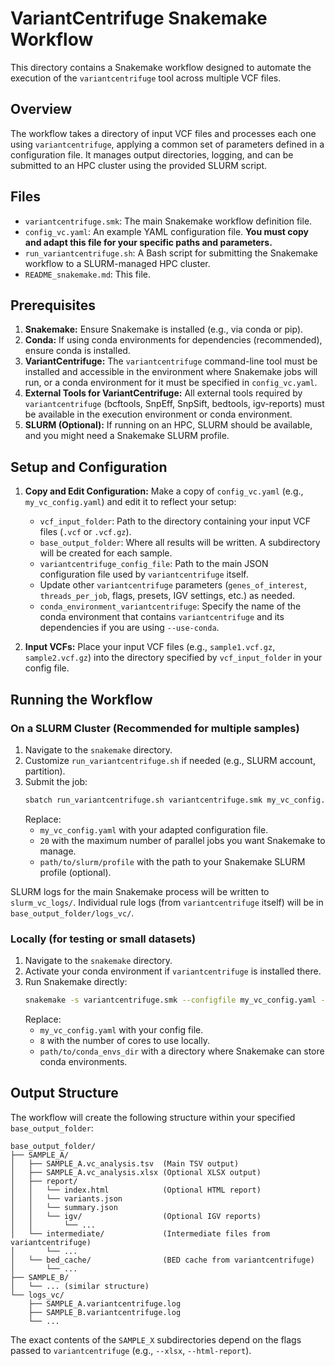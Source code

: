 # VariantCentrifuge Snakemake Workflow

This directory contains a Snakemake workflow designed to automate the execution of the `variantcentrifuge` tool across multiple VCF files.

## Overview

The workflow takes a directory of input VCF files and processes each one using `variantcentrifuge`, applying a common set of parameters defined in a configuration file. It manages output directories, logging, and can be submitted to an HPC cluster using the provided SLURM script.

## Files

-   `variantcentrifuge.smk`: The main Snakemake workflow definition file.
-   `config_vc.yaml`: An example YAML configuration file. **You must copy and adapt this file for your specific paths and parameters.**
-   `run_variantcentrifuge.sh`: A Bash script for submitting the Snakemake workflow to a SLURM-managed HPC cluster.
-   `README_snakemake.md`: This file.

## Prerequisites

1.  **Snakemake:** Ensure Snakemake is installed (e.g., via conda or pip).
2.  **Conda:** If using conda environments for dependencies (recommended), ensure conda is installed.
3.  **VariantCentrifuge:** The `variantcentrifuge` command-line tool must be installed and accessible in the environment where Snakemake jobs will run, or a conda environment for it must be specified in `config_vc.yaml`.
4.  **External Tools for VariantCentrifuge:** All external tools required by `variantcentrifuge` (bcftools, SnpEff, SnpSift, bedtools, igv-reports) must be available in the execution environment or conda environment.
5.  **SLURM (Optional):** If running on an HPC, SLURM should be available, and you might need a Snakemake SLURM profile.

## Setup and Configuration

1.  **Copy and Edit Configuration:**
    Make a copy of `config_vc.yaml` (e.g., `my_vc_config.yaml`) and edit it to reflect your setup:
    *   `vcf_input_folder`: Path to the directory containing your input VCF files (`.vcf` or `.vcf.gz`).
    *   `base_output_folder`: Where all results will be written. A subdirectory will be created for each sample.
    *   `variantcentrifuge_config_file`: Path to the main JSON configuration file used by `variantcentrifuge` itself.
    *   Update other `variantcentrifuge` parameters (`genes_of_interest`, `threads_per_job`, flags, presets, IGV settings, etc.) as needed.
    *   `conda_environment_variantcentrifuge`: Specify the name of the conda environment that contains `variantcentrifuge` and its dependencies if you are using `--use-conda`.

2.  **Input VCFs:**
    Place your input VCF files (e.g., `sample1.vcf.gz`, `sample2.vcf.gz`) into the directory specified by `vcf_input_folder` in your config file.

## Running the Workflow

### On a SLURM Cluster (Recommended for multiple samples)

1.  Navigate to the `snakemake` directory.
2.  Customize `run_variantcentrifuge.sh` if needed (e.g., SLURM account, partition).
3.  Submit the job:
    ```bash
    sbatch run_variantcentrifuge.sh variantcentrifuge.smk my_vc_config.yaml 20 path/to/slurm/profile
    ```
    Replace:
    -   `my_vc_config.yaml` with your adapted configuration file.
    -   `20` with the maximum number of parallel jobs you want Snakemake to manage.
    -   `path/to/slurm/profile` with the path to your Snakemake SLURM profile (optional).

SLURM logs for the main Snakemake process will be written to `slurm_vc_logs/`. Individual rule logs (from `variantcentrifuge` itself) will be in `base_output_folder/logs_vc/`.

### Locally (for testing or small datasets)

1.  Navigate to the `snakemake` directory.
2.  Activate your conda environment if `variantcentrifuge` is installed there.
3.  Run Snakemake directly:
    ```bash
    snakemake -s variantcentrifuge.smk --configfile my_vc_config.yaml --cores 8 --use-conda --conda-prefix path/to/conda_envs_dir
    ```
    Replace:
    -   `my_vc_config.yaml` with your config file.
    -   `8` with the number of cores to use locally.
    -   `path/to/conda_envs_dir` with a directory where Snakemake can store conda environments.

## Output Structure

The workflow will create the following structure within your specified `base_output_folder`:

```
base_output_folder/
├── SAMPLE_A/
│   ├── SAMPLE_A.vc_analysis.tsv  (Main TSV output)
│   ├── SAMPLE_A.vc_analysis.xlsx (Optional XLSX output)
│   ├── report/
│   │   └── index.html            (Optional HTML report)
│   │   └── variants.json
│   │   └── summary.json
│   │   └── igv/                  (Optional IGV reports)
│   │       └── ...
│   └── intermediate/             (Intermediate files from variantcentrifuge)
│       └── ...
│   └── bed_cache/                (BED cache from variantcentrifuge)
│       └── ...
├── SAMPLE_B/
│   └── ... (similar structure)
└── logs_vc/
    ├── SAMPLE_A.variantcentrifuge.log
    ├── SAMPLE_B.variantcentrifuge.log
    └── ...
```
The exact contents of the `SAMPLE_X` subdirectories depend on the flags passed to `variantcentrifuge` (e.g., `--xlsx`, `--html-report`).
